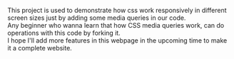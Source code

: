 This project is used to demonstrate how css work responsively in different screen sizes just by adding some media queries in our code.
<br>
Any beginner who wanna learn that how CSS media queries work, can do operations with this code by forking it. <br>
I hope I'll add more features in this webpage in the upcoming time to make it a complete website.
